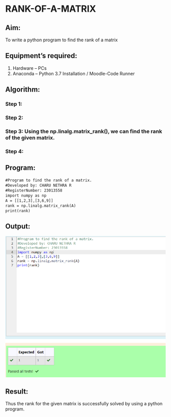 # RANK-OF-A-MATRIX
## Aim:
To write a python program to find the rank of a matrix
## Equipment’s required:
1. 	Hardware – PCs
2. 	Anaconda – Python 3.7 Installation / Moodle-Code Runner
## Algorithm:
### Step 1: 
### Step 2: 
### Step 3: Using the np.linalg.matrix_rank(), we can find the rank of the given matrix.
### Step 4: 
## Program:
~~~
#Program to find the rank of a matrix.
#Developed by: CHARU NETHRA R
#RegisterNumber: 23013558
import numpy as np
A = [[1,2,3],[3,6,9]]
rank = np.linalg.matrix_rank(A)
print(rank)
~~~
## Output:
![output](/rank_ouput.png)
## Result:
Thus the rank for the given matrix is successfully solved by  using a python program.

